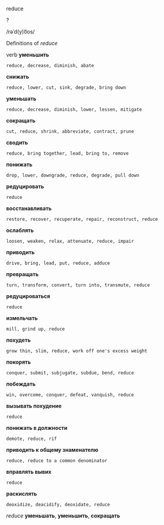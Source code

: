 reduce

?

/rəˈd(y)o͞os/

Definitions of _reduce_

verb
**уменьшить**

    reduce, decrease, diminish, abate
**снижать**

    reduce, lower, cut, sink, degrade, bring down
**уменьшать**

    reduce, decrease, diminish, lower, lessen, mitigate
**сокращать**

    cut, reduce, shrink, abbreviate, contract, prune
**сводить**

    reduce, bring together, lead, bring to, remove
**понижать**

    drop, lower, downgrade, reduce, degrade, pull down
**редуцировать**

    reduce
**восстанавливать**

    restore, recover, recuperate, repair, reconstruct, reduce
**ослаблять**

    loosen, weaken, relax, attenuate, reduce, impair
**приводить**

    drive, bring, lead, put, reduce, adduce
**превращать**

    turn, transform, convert, turn into, transmute, reduce
**редуцироваться**

    reduce
**измельчать**

    mill, grind up, reduce
**похудеть**

    grow thin, slim, reduce, work off one's excess weight
**покорять**

    conquer, submit, subjugate, subdue, bend, reduce
**побеждать**

    win, overcome, conquer, defeat, vanquish, reduce
**вызывать похудение**

    reduce
**понижать в должности**

    demote, reduce, rif
**приводить к общему знаменателю**

    reduce, reduce to a common denominator
**вправлять вывих**

    reduce
**раскислять**

    deoxidize, deacidify, deoxidate, reduce

_reduce_
**уменьшать**, **уменьшить**, **сокращать**